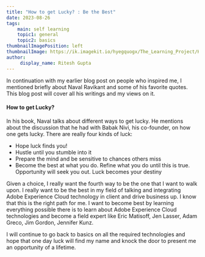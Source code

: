 ```yaml
---
title: "How to get Lucky? : Be the Best"
date: 2023-08-26
tags:
    main: self learning
    topic1: general
    topic2: basics
thumbnailImagePosition: left
thumbnailImage: https://ik.imagekit.io/hyegquogx/The_Learning_Project/How%20get%20Lucky.png
author:
     display_name: Ritesh Gupta
---
```

In continuation with my earlier blog post on people who inspired me, I mentioned briefly about Naval Ravikant and some of his favorite quotes. This blog post will cover all his writings and my views on it.

<!--more-->
#### How to get Lucky?

In his book, Naval talks about different ways to get lucky. He mentions about the discussion that he had with Babak Nivi, his co-founder, on how one gets lucky. There are really four kinds of luck:

- Hope luck finds you!
- Hustle until you stumble into it
- Prepare the mind and be sensitive to chances others miss
- Become the best at what you do. Refine what you do until this is true. Opportunity will seek you out. Luck becomes your destiny

Given a choice, I really want the fourth way to be the one that I want to walk upon. I really want to be the best in my field of talking and integrating Adobe Experience Cloud technology in client and drive business up. I know that this is the right path for me. I want to become best by learning everything possible there is to learn about Adobe Experience Cloud technologies and become a field expert like Eric Matisoff, Jen Lasser, Adam Greco, Jim Gordon, Jennifer Kunz.

I will continue to go back to basics on all the required technologies and hope that one day luck will find my name and knock the door to present me an opportunity of a lifetime.